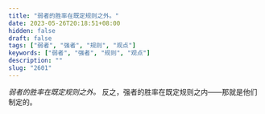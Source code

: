 ```yaml
---
title: "弱者的胜率在既定规则之外。"
date: 2023-05-26T20:18:51+08:00
hidden: false
draft: false
tags: ["弱者", "强者", "规则", "观点"]
keywords: ["弱者", "强者", "规则", "观点"]
description: ""
slug: "2601"
---
```


*弱者的胜率在既定规则之外。* 反之，强者的胜率在既定规则之内——那就是他们制定的。